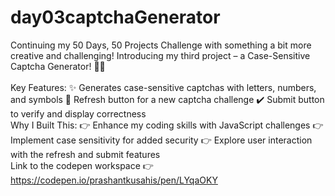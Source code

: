 # day03captchaGenerator
Continuing my 50 Days, 50 Projects Challenge with something a bit more creative and challenging! Introducing my third project – a Case-Sensitive Captcha Generator! 🤖✨
<br>
<br>
Key Features:
✨ Generates case-sensitive captchas with letters, numbers, and symbols
🔄 Refresh button for a new captcha challenge
✔️ Submit button to verify and display correctness
<br>
Why I Built This:
👉 Enhance my coding skills with JavaScript challenges
👉 Implement case sensitivity for added security
👉 Explore user interaction with the refresh and submit features
<br>
Link to the codepen workspace 👉 https://codepen.io/prashantkusahis/pen/LYqaOKY
